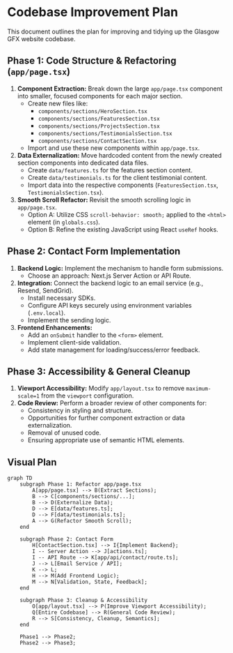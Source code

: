 # Codebase Improvement Plan

This document outlines the plan for improving and tidying up the Glasgow GFX website codebase.

## Phase 1: Code Structure & Refactoring (`app/page.tsx`)

1.  **Component Extraction:** Break down the large `app/page.tsx` component into smaller, focused components for each major section.
    *   Create new files like:
        *   `components/sections/HeroSection.tsx`
        *   `components/sections/FeaturesSection.tsx`
        *   `components/sections/ProjectsSection.tsx`
        *   `components/sections/TestimonialsSection.tsx`
        *   `components/sections/ContactSection.tsx`
    *   Import and use these new components within `app/page.tsx`.
2.  **Data Externalization:** Move hardcoded content from the newly created section components into dedicated data files.
    *   Create `data/features.ts` for the features section content.
    *   Create `data/testimonials.ts` for the client testimonial content.
    *   Import data into the respective components (`FeaturesSection.tsx`, `TestimonialsSection.tsx`).
3.  **Smooth Scroll Refactor:** Revisit the smooth scrolling logic in `app/page.tsx`.
    *   Option A: Utilize CSS `scroll-behavior: smooth;` applied to the `<html>` element (in `globals.css`).
    *   Option B: Refine the existing JavaScript using React `useRef` hooks.

## Phase 2: Contact Form Implementation

1.  **Backend Logic:** Implement the mechanism to handle form submissions.
    *   Choose an approach: Next.js Server Action or API Route.
2.  **Integration:** Connect the backend logic to an email service (e.g., Resend, SendGrid).
    *   Install necessary SDKs.
    *   Configure API keys securely using environment variables (`.env.local`).
    *   Implement the sending logic.
3.  **Frontend Enhancements:**
    *   Add an `onSubmit` handler to the `<form>` element.
    *   Implement client-side validation.
    *   Add state management for loading/success/error feedback.

## Phase 3: Accessibility & General Cleanup

1.  **Viewport Accessibility:** Modify `app/layout.tsx` to remove `maximum-scale=1` from the `viewport` configuration.
2.  **Code Review:** Perform a broader review of other components for:
    *   Consistency in styling and structure.
    *   Opportunities for further component extraction or data externalization.
    *   Removal of unused code.
    *   Ensuring appropriate use of semantic HTML elements.

## Visual Plan

```mermaid
graph TD
    subgraph Phase 1: Refactor app/page.tsx
        A[app/page.tsx] --> B(Extract Sections);
        B --> C[components/sections/...];
        B --> D(Externalize Data);
        D --> E[data/features.ts];
        D --> F[data/testimonials.ts];
        A --> G(Refactor Smooth Scroll);
    end

    subgraph Phase 2: Contact Form
        H[ContactSection.tsx] --> I{Implement Backend};
        I -- Server Action --> J[actions.ts];
        I -- API Route --> K[app/api/contact/route.ts];
        J --> L[Email Service / API];
        K --> L;
        H --> M(Add Frontend Logic);
        M --> N[Validation, State, Feedback];
    end

    subgraph Phase 3: Cleanup & Accessibility
        O[app/layout.tsx] --> P(Improve Viewport Accessibility);
        Q[Entire Codebase] --> R(General Code Review);
        R --> S[Consistency, Cleanup, Semantics];
    end

    Phase1 --> Phase2;
    Phase2 --> Phase3;
